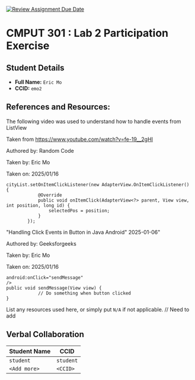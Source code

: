 [![Review Assignment Due Date](https://classroom.github.com/assets/deadline-readme-button-22041afd0340ce965d47ae6ef1cefeee28c7c493a6346c4f15d667ab976d596c.svg)](https://classroom.github.com/a/4btn9xaF)
# CMPUT 301 : Lab 2 Participation Exercise

## Student Details

- **Full Name:** `Eric Mo`
- **CCID:** `emo2`

## References and Resources:

The following video was used to understand how to handle events from ListView 

Taken from https://www.youtube.com/watch?v=fe-19__2gHI

Authored by: Random Code

Taken by: Eric Mo

Taken on: 2025/01/16
```
cityList.setOnItemClickListener(new AdapterView.OnItemClickListener() {
            @Override
            public void onItemClick(AdapterView<?> parent, View view, int position, long id) {
                selectedPos = position;
            }
        });
```

"Handling Click Events in Button in Java Android" 2025-01-06"

Authored by: Geeksforgeeks

Taken by: Eric Mo

Taken on: 2025/01/16

```
android:onClick="sendMessage"
/>
public void sendMessage(View view) {
            // Do something when button clicked
}
```

List any resources used here, or simply put `N/A` if not applicable.
// Need to add
## Verbal Collaboration

| Student Name | CCID      |
| ------------ | --------- |
| `student`    | `student` |
| `<Add more>` | `<CCID>`  |
